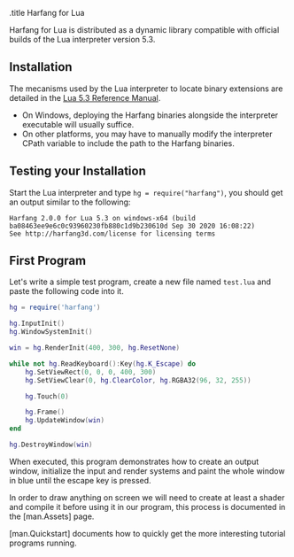 .title Harfang for Lua

Harfang for Lua is distributed as a dynamic library compatible with official builds of the Lua interpreter version 5.3.

## Installation

The mecanisms used by the Lua interpreter to locate binary extensions are detailed in the [Lua 5.3 Reference Manual](https://www.lua.org/manual/5.3/manual.html#pdf-LUA_CPATH).

- On Windows, deploying the Harfang binaries alongside the interpreter executable will usually suffice.
- On other platforms, you may have to manually modify the interpreter CPath variable to include the path to the Harfang binaries.

## Testing your Installation

Start the Lua interpreter and type `hg = require("harfang")`, you should get an output similar to the following:

```text
Harfang 2.0.0 for Lua 5.3 on windows-x64 (build ba08463ee9e6c0c93960230fb880c1d9b230610d Sep 30 2020 16:08:22)
See http://harfang3d.com/license for licensing terms
```

## First Program

Let's write a simple test program, create a new file named `test.lua` and paste the following code into it.

```lua
hg = require('harfang')

hg.InputInit()
hg.WindowSystemInit()

win = hg.RenderInit(400, 300, hg.ResetNone)

while not hg.ReadKeyboard():Key(hg.K_Escape) do
	hg.SetViewRect(0, 0, 0, 400, 300)
	hg.SetViewClear(0, hg.ClearColor, hg.RGBA32(96, 32, 255))

	hg.Touch(0)

	hg.Frame()
	hg.UpdateWindow(win)
end

hg.DestroyWindow(win)
```

When executed, this program demonstrates how to create an output window, initialize the input and render systems and paint the whole window in blue until the escape key is pressed.

In order to draw anything on screen we will need to create at least a shader and compile it before using it in our program, this process is documented in the [man.Assets] page.

[man.Quickstart] documents how to quickly get the more interesting tutorial programs running.